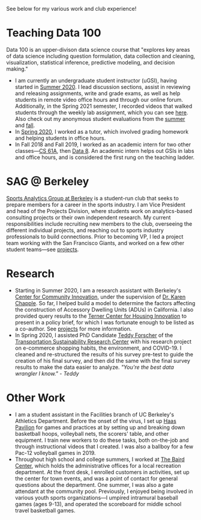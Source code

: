 ---
---
See below for my various work and club experience!

# Teaching Data 100
Data 100 is an upper-divison data science course that "explores key areas of data science including question formulation, data collection and cleaning, visualization, statistical inference, predictive modeling, and decision making."
- I am currently an undergraduate student instructor (uGSI), having started in [Summer 2020](http://www.ds100.org/su20/). I lead discussion sections, assist in reviewing and releasing assignments, write and grade exams, as well as help students in remote video office hours and through our online forum. Additionally, in the Spring 2021 semester, I recorded videos that walked students through the weekly lab assignment, which you can see [here](https://www.youtube.com/playlist?list=PLhu_CxYhhE8e0xQSqbEKV4kS-BnreoLqO). Also check out my anonymous student evaluations from the [summer](assets/evals/su20.pdf) and [fall](assets/evals/fa20.pdf). 
- In [Spring 2020](http://www.ds100.org/sp20/), I worked as a tutor, which involved grading homework and helping students in office hours.
- In Fall 2018 and Fall 2019, I worked as an academic intern for two other classes—[CS 61A](https://inst.eecs.berkeley.edu/~cs61a/fa18/), then [Data 8](http://data8.org/fa19). An academic intern helps out GSIs in labs and office hours, and is considered the first rung on the teaching ladder.

# SAG @ Berkeley
[Sports Analytics Group at Berkeley](https://sportsanalytics.berkeley.edu/) is a student-run club that seeks to prepare members for a career in the sports industry. I am Vice President and head of the Projects Division, where students work on analytics-based consulting projects or their own independent research. My current responsibilities include recruiting new members to the club, overseeing the different individual projects, and reaching out to sports industry professionals to build connections. Prior to becoming VP, I led a project team working with the San Francisco Giants, and worked on a few other student teams—see [projects](/projects).

# Research
- Starting in Summer 2020, I am a research assistant with Berkeley's [Center for Community Innovation](https://communityinnovation.berkeley.edu/), under the supervision of [Dr. Karen Chapple](http://karenchapple.com/). So far, I helped build a model to determine the factors affecting the construction of Accessory Dwelling Units (ADUs) in California. I also provided query results to the [Terner Center for Housing Innovation](https://ternercenter.berkeley.edu/) to present in a policy brief, for which I was fortunate enough to be listed as a co-author. See [projects](/projects) for more information.
- In Spring 2020, I assisted PhD Candidate [Teddy Forscher](https://tsrc.berkeley.edu/teddy-forscher) of the [Transportation Sustainability Research Center](https://tsrc.berkeley.edu/) with his research project on e-commerce shopping habits, the environment, and COVID-19. I cleaned and re-structured the results of his survey pre-test to guide the creation of his final survey, and then did the same with the final survey results to make the data easier to analyze. *"You're the best data wrangler I know." - Teddy*

# Other Work
- I am a student assistant in the Facilities branch of UC Berkeley's Athletics Department. Before the onset of the virus, I set up [Haas Pavilion](https://calbears.com/sports/2020/6/22/haas-pavilion.aspx) for games and practices at by setting up and breaking down basketball hoops, volleyball nets, the scorers' table, and other equipment. I train new workers to do these tasks, both on-the-job and through instructional videos that I created. I was also a ballboy for a few Pac-12 volleyball games in 2019.
- Throughout high school and college summers, I worked at [The Baird Center](https://southorange.org/249/Recreation-Cultural-Affairs), which holds the administrative offices for a local recreation department. At the front desk, I enrolled customers in activities, set up the center for town events, and was a point of contact for general questions about the department. One summer, I was also a gate attendant at the community pool. Previously, I enjoyed being involved in various youth sports organizations—I umpired intramural baseball games (ages 9-13), and operated the scoreboard for middle school travel basketball games.

